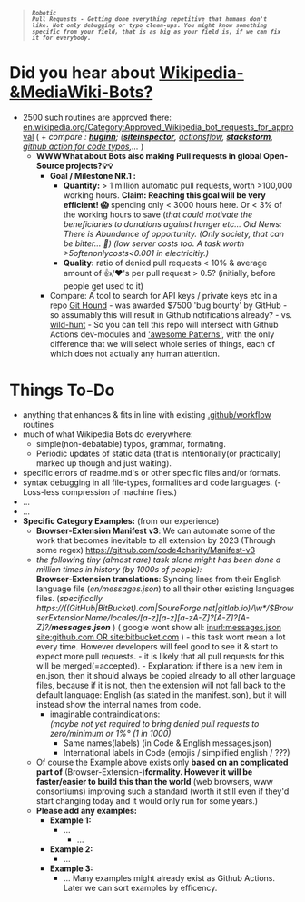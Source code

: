 > ##### <code><code>_Robotic Pull Requests - Getting done everything repetitive that humans don't like. Not only debugging or typo clean-ups. You might know something specific from your field, that is as big as your field is, if we can fix it for everybody._</code></code>
# Did you hear about [Wikipedia-&MediaWiki-Bots?](https://en.wikipedia.org/wiki/Wikipedia:Bots) 
 - 2500 such routines are approved there:  [en.wikipedia.org/Category:Approved_Wikipedia_bot_requests_for_approval](https://en.wikipedia.org/wiki/Category:Approved_Wikipedia_bot_requests_for_approval) (  + _compare : [**huginn**](https://github.com/huginn/huginn); ([**siteinspector**](https://github.com/siteinspector/siteinspector), [actionsflow](https://github.com/actionsflow/actionsflow), [**stackstorm**](https://exchange.stackstorm.org), [github action for code typos](https://github.com/marketplace/typo-ci),..._ )
      - **WWWWhat about Bots also making Pull requests in global Open-Source projects?💡💡**
         - **Goal / Milestone NR.1 :**  
            - **Quantity:** > 1 million automatic pull requests, worth >100,000 working hours.  **Claim: Reaching this goal will be very efficient! 😱** spending only < 3000 hours here. Or < 3% of the working hours to save (_that could motivate the beneficiaries to donations against hunger etc... Old News: There is Abundance of opportunity. (Only society, that can be bitter... 🤔) (low server costs too. A task worth >$5 often only costs <$0.001 in electricitiy.)_
            - **Quality:** ratio of denied pull requests < 10% & average amount of 👍/❤'s per pull request > 0.5? (initially, before people get used to it)   
         -  Compare: A tool to search for API keys / private keys etc in a repo [Git Hound](https://github.com/tillson/git-hound/tree/master/internal/app) - was awarded $7500 'bug bounty' by GitHub - so assumably this will result in Github notifications already? - vs. [wild-hunt](https://github.com/d1vious/git-wild-hunt#what-checks-get-run-regexesjson) 
       - So you can tell this repo will intersect with Github Actions dev-modules and ['awesome Patterns'](https://github.com/code4charity/PATTERNs--The-RegEx-Collector-queries-ontologies-sql-sparql-nosql-structured-unstructured-data), with the only difference that we will select whole series of things, each of which does not actually any human attention.
   
# Things To-Do
- anything that enhances & fits in line with existing  [.github/workflow](https://docs.github.com/en/actions) routines  
- much of what Wikipedia Bots do everywhere: 
    - simple(non-debatable)  typos, grammar, formating.   
    - Periodic updates of static data (that is intentionally(or practically) marked up though and just waiting). 
- specific errors of readme.md's or other specific files and/or formats. 
- syntax debugging in all file-types, formalities and code languages. 
(- Loss-less compression of machine files.)
- ...
- ...
- **Specific Category Examples:** (from our experience) 
     - **Browser-Extension Manifest v3**:  We can automate some of the work that becomes inevitable to all extension by 2023 (Through some regex) https://github.com/code4charity/Manifest-v3     
     - _the following tiny (almost rare) task alone might has been done a million times in history (by 1000s of people):_ <br>        **Browser-Extension translations**:   Syncing lines from their English language file (_en/messages.json_) to all their other existing languages files. (_specifically  https://((GitHub|BitBucket).com|SoureForge.net|gitlab.io)/\w*/$BrowserExtensionName/_locales/[a-z][a-z][a-zA-Z_]?[A-Z]?[A-Z]?/**messages.json**_ )   ( google wont show all: [inurl:messages.json  site:github.com OR site:bitbucket.com](https://www.google.com/search?q=inurl%3Amessages.json++site%3Agithub.com+OR+site%3Abitbucket.com) )
      - this task wont mean a lot every time. However developers will feel good to see it & start to expect more pull requests.
      - it is likely that all pull requests for this will be merged(=accepted).
      - Explanation: if there is a new item in en.json, then it should always be copied already to all other language files, because if it is not, then the extension will not fall back to the default language: English (as stated in the manifest.json), but it will instead show the internal names from code.
        - imaginable contraindications: <br>_(maybe not yet required to bring denied pull requests to zero/minimum or 1%° (1 in 1000)_ 
           - Same names(labels) (in Code & English messages.json)
           - International labels in Code (emojis / simplified english / ???)
  - Of course the Example above exists only **based on an complicated part of** (Browser-Extension-)**formality.  However it will be faster/easier to build this than the world** (web browsers, www consortiums) improving such a standard (worth it still even if they'd start changing today and it would only run for some years.)
  - **Please add any examples:**
    - **Example 1:**
       - ...
         - ...
    - **Example 2:**
       - ...
    - **Example 3:** 
       - ...
Many examples might already exist as Github Actions.
Later we can sort examples by efficency.
